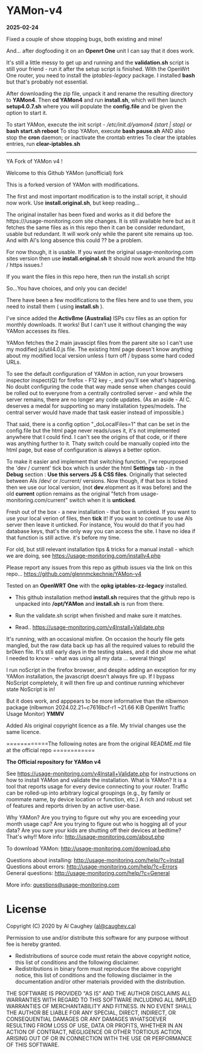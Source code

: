 # YAMon-v4

**2025-02-24**

Fixed a couple of show stopping bugs, both existing and mine! 

And... after dogfooding it on an  **Openrt One** unit I can say that it does work. 

It's still a little messy to get up and running and the **validation.sh** script is still your friend - run it after the setup script is finished.
With the OpenWrt One router, you need to install the _iptables-legacy_ package. I installed **bash** but that's probably not essential.

After downloading the zip file, unpack it and rename the resulting directory to **YAMon4**. 
Then **cd YAMon4** and run **install.sh**, which will then launch **setup4.0.7.sh** where you will populate the **config.file** and be given the option to start it.

To start YAMon, execute the init script - _/etc/init.d/yamon4 (start | stop)_ or **bash start.sh reboot** 
To stop YAMon, execute **bash pause.sh** AND also stop the **cron** daemon; or inactivate the crontab entries
To clear the iptables entries, run **clear-iptables.sh**


<hr>

YA Fork of YAMon v4 !

Welcome to this Github YAMon (unofficial) fork

This is a forked version of YAMon with modifications.

The first and most important modification is to the install script, it should now work.
Use __install.original.sh__, but keep reading...

The original installer has been fixed and works as it did before the https:///usage-monitoring.com site changes. It is still available here but as it fetches the same files as in this repo then it can be consider redundant, usable but redundant. It will work only while the parent site remains up too. And with Al's long absence this could ?? be a problem.

For now though, it is usable. If you want the original usage-monitoring.com sites version then use  __install.original.sh__  It should now work around the http / https issues.!

If you want the files in this repo here, then run the install.sh script

So...You have choices, and only you can decide!

There have been a few modifications to the files here and to use them, you need to install them ( using __install.sh__ ).

I've since added the __Activ8me (Australia)__ ISPs csv files as an option for monthly downloads. It works! But I can't use it without changing the way YAMon accesses its files.

YAMon fetches the 2 main javascipt files from the parent site so I can't use my modified js/util4.0.js file. The existing html page doesn't know anything about my modified local version unless I turn off / bypass some hard coded URLs.

To see the default configuration of YAMon in action, run your browsers inspector inspect(Q) for firefox - F12 key -,  and you'll see what's happening. No doubt configuring the code that way made sense when changes could be rolled out to everyone from a centrally controlled server - and while the server remains, there are no longer any code updates.  (As an aside - Al C. deserves a medal for supporting so many installation types/models. The central server would have made that task easier instead of impossible.)

That said, there is a config option "_doLocalFiles=1" that can be set in the config.file but the html page never reads/uses it, it's not implemented anywhere that I could find. I can't see the origins of that code, or if there was anything further to it. Thaty switch could be manually copied into the html page, but ease of configuration is alawys a better option.

To make it easier and implement that switching function, I've repurposed the 'dev / current' tick box which is under the html __Settings__ tab - in the __Debug__ section :  __Use this servers JS & CSS files__. Originally that selected between Als /dev/ or /current/ versions. Now though, if that box is ticked then we use our local version, (not __dev__.elopment as it was before) and the old __current__ option remains as the original "fetch from usage-monitoring.com/current" switch when it is __unticked__.

Fresh out of the box - a new installation -  that box is unticked. If you want to use your local verion of files, then __tick__ it! If you want to continue to use Als server then leave it unticked. For instance, You would do that if you had database keys, that's the only way you can access the site. I have no idea if that function is still active. it's before my time. 


For old, but still relevant installation tips & tricks for a manual install - which we are doing, see 
       https://usage-monitoring.com/installv4.php

 Please report any issues from this repo as github issues via the link on this repo...
     https://github.com/glennmckechnie/YAMon-v4

Tested on an __OpenWRT One__ with the __opkg iptables-zz-legacy__ installed.

- This github installation method __install.sh__ requires that the github repo is unpacked into __/opt/YAMon__ and __install.sh__ is run from there.

- Run the validate.sh script when finished and make sure it matches.

- Read.. https://usage-monitoring.com/v4Install+Validate.php

It's running, with an occasional misfire. On occasion the hourly file gets mangled, but the raw data back up has all the required values to rebuild the br0ken file. It's still early days in the testing stakes, and it did show me what I needed to know - what was using all my data ... several things!

I run noScript in the firefox browser, and despite adding an exception for my YAMon installation, the javascript doesn't always fire up. If I bypass NoScript completely, it will then fire up and continue running whichever state NoScript is in!  

But it does work, and apppears to be more informative than the nlbwmon package  (nlbwmon 2024.02.21~c7616bcf-r1	~21.66 KiB	OpenWrt Traffic Usage Monitor)  __YMMV__

Added Als original copyright licence as a file. My trivial changes use the same licence.

============The following notes are from the original README.md file at the official repo ============

__The Official repository for YAMon v4__

See https://usage-monitoring.com/v4Install+Validate.php for instructions on how to install YAMon and validate the installation.
What is YAMon?
It is a tool that reports usage for every device connecting to your router. Traffic can be rolled-up into arbitrary logical groupings (e.g., by family or roommate name, by device location or function, etc.) A rich and robust set of features and reports driven by an active user-base.

Why YAMon?
Are you trying to figure out why you are exceeding your month usage cap?
Are you trying to figure out who is hogging all of your data?
Are you sure your kids are shutting off their devices at bedtime?
That's why!! More info: http://usage-monitoring.com/about.php

To download YAMon: http://usage-monitoring.com/download.php

Questions about installing: http://usage-monitoring.com/help/?c=Install
Questions about errors: http://usage-monitoring.com/help/?c=Errors
General questions: http://usage-monitoring.com/help/?c=General

More info: questions@usage-monitoring.com

# License

Copyright (C) 2020 by Al Caughey (al@caughey.ca)

Permission to use and/or distribute this software for any purpose without fee is hereby granted.

- Redistributions of source code must retain the above copyright notice, this list of conditions and the following disclaimer.
- Redistributions in binary form must reproduce the above copyright notice, this list of conditions and the following disclaimer in the documentation and/or other materials provided with the distribution.

THE SOFTWARE IS PROVIDED "AS IS" AND THE AUTHOR DISCLAIMS ALL WARRANTIES WITH REGARD TO THIS SOFTWARE INCLUDING ALL IMPLIED WARRANTIES OF MERCHANTABILITY AND FITNESS. IN NO EVENT SHALL THE AUTHOR BE LIABLE FOR ANY SPECIAL, DIRECT, INDIRECT, OR CONSEQUENTIAL DAMAGES OR ANY DAMAGES WHATSOEVER RESULTING FROM LOSS OF USE, DATA OR PROFITS, WHETHER IN AN ACTION OF CONTRACT, NEGLIGENCE OR OTHER TORTIOUS ACTION, ARISING OUT OF OR IN CONNECTION WITH THE USE OR PERFORMANCE OF THIS SOFTWARE.
